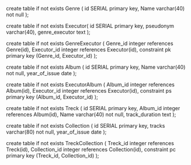create table if not exists Genre (
	id SERIAL primary key,
	Name varchar(40) not null
);

create table if not exists Executor(
	id SERIAL primary key,
	pseudonym varchar(40),
	genre_executor text
);

create table if not exists GenreExecutor (
	Genre_id integer references Genre(id),
	Executor_id integer references Executor(id),
	constraint pk primary key (Genre_id, Executor_id)
);

create table if not exists Album (
	id SERIAL primary key,
	Name varchar(40) not null,
	year_of_issue date
);

create table if not exists ExecutorAlbum (
	Album_id integer references Album(id),
	Executor_id integer references Executor(id),
	constraint ps primary key (Album_id, Executor_id)
);

create table if not exists Treck (
	id SERIAL primary key,
	Album_id integer references Album(id),
	Name varchar(40) not null,
	track_duration text
);

create table if not exists Collection (
	id SERIAL primary key,
	tracks varchar(80) not null,
	year_of_issue date
);

create table if not exists TreckCollection (
	Treck_id integer references Treck(id),
	Collection_id integer references Collection(id),
	constraint pc primary key (Treck_id, Collection_id)
);